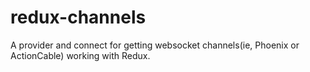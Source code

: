 # redux-channels

A provider and connect for getting websocket channels(ie, Phoenix or ActionCable) working with Redux.
